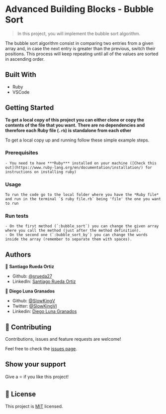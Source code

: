 # Advanced Building Blocks - Bubble Sort
> In this project, you will implement the bubble sort algorithm.

The bubble sort algorithm consist in comparing two entries from a given array and, in case the next entry is greater than the previous, switch their positions. This process will keep repeating until all of the values are sorted in ascending order.

## Built With

- Ruby
- VSCode


## Getting Started

**To get a local copy of this project you can either clone or copy the contents of the file that you want.**
**There are no dependencies and therefore each Ruby file (`.rb`) is standalone from each other**


To get a local copy up and running follow these simple example steps.

### Prerequisites
    - You need to have ***Ruby*** installed on your machine ([Check this out](https://www.ruby-lang.org/en/documentation/installation/) for instructions on installing ruby)

### Usage
    To run the code go to the local folder where you have the *Ruby file* and run in the terminal `$ ruby file.rb` being 'file' the one you want to run

### Run tests
    - On the first method (`:bubble_sort`) you can change the given array where you call the method (just after the method definition).
    - On the second one (`:bubble_sort_by`) you can change the words inside the array (remember to separate them with spaces).


## Authors

👤 **Santiago Rueda Ortiz**

- Github: [@srueda27](https://github.com/srueda27)
- LinkedIn: [Santiago Rueda Ortiz](https://www.linkedin.com/in/santiago-rueda-ortiz-2a3432194/)

👤 **Diego Luna Granados**

- Github: [@SlowKingV](https://github.com/SlowKingV)
- Twitter: [@SlowKingVI](https://twitter.com/SlowKingVI)
- Linkedin: [Diego Luna Granados](https://www.linkedin.com/in/diego-luna-granados-64007b197/)

## 🤝 Contributing

Contributions, issues and feature requests are welcome!

Feel free to check the [issues page](https://github.com/SlowKingV/bubble-sort/issues/).

## Show your support

Give a ⭐️ if you like this project!

## 📝 License

This project is [MIT](LICENSE) licensed.
